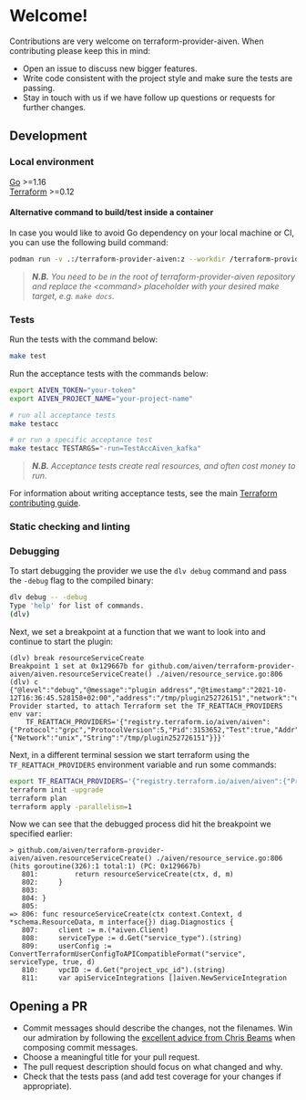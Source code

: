# Welcome!

Contributions are very welcome on terraform-provider-aiven. When contributing please keep this in mind:

- Open an issue to discuss new bigger features.
- Write code consistent with the project style and make sure the tests are passing.
- Stay in touch with us if we have follow up questions or requests for further changes.

## Development

### Local environment

[Go](https://go.dev/doc/install) >=1.16 \
[Terraform](https://learn.hashicorp.com/tutorials/terraform/install-cli) >=0.12

#### Alternative command to build/test inside a container

In case you would like to avoid Go dependency on your local machine or CI, you can use the following build command:

```bash
podman run -v .:/terraform-provider-aiven:z --workdir /terraform-provider-aiven golang:latest <command>
```

> _**N.B.** You need to be in the root of terraform-provider-aiven repository and replace the _&lt;command&gt;_ placeholder with your desired make target, e.g. `make docs`._

### Tests

Run the tests with the command below:

```bash
make test
```

Run the acceptance tests with the commands below:

```bash
export AIVEN_TOKEN="your-token"
export AIVEN_PROJECT_NAME="your-project-name"

# run all acceptance tests
make testacc

# or run a specific acceptance test
make testacc TESTARGS="-run=TestAccAiven_kafka"
```

> _**N.B.** Acceptance tests create real resources, and often cost money to run._

For information about writing acceptance tests, see the main [Terraform contributing guide](https://www.terraform.io/docs/extend/testing/acceptance-tests/index.html).

### Static checking and linting

### Debugging

To start debugging the provider we use the `dlv debug` command and pass the `-debug` flag to the compiled binary:

```bash
dlv debug -- -debug
Type 'help' for list of commands.
(dlv)
```

Next, we set a breakpoint at a function that we want to look into and continue to start the plugin:

```log
(dlv) break resourceServiceCreate
Breakpoint 1 set at 0x129667b for github.com/aiven/terraform-provider-aiven/aiven.resourceServiceCreate() ./aiven/resource_service.go:806
(dlv) c
{"@level":"debug","@message":"plugin address","@timestamp":"2021-10-12T16:36:45.528158+02:00","address":"/tmp/plugin252726151","network":"unix"}
Provider started, to attach Terraform set the TF_REATTACH_PROVIDERS env var:
    TF_REATTACH_PROVIDERS='{"registry.terraform.io/aiven/aiven":{"Protocol":"grpc","ProtocolVersion":5,"Pid":3153652,"Test":true,"Addr":{"Network":"unix","String":"/tmp/plugin252726151"}}}'
```

Next, in a different terminal session we start terraform using the `TF_REATTACH_PROVIDERS` environment variable and run some commands:

```bash
export TF_REATTACH_PROVIDERS='{"registry.terraform.io/aiven/aiven":{"Protocol":"grpc","ProtocolVersion":5,"Pid":3153652,"Test":true,"Addr":{"Network":"unix","String":"/tmp/plugin252726151"}}}'
terraform init -upgrade
terraform plan
terraform apply -parallelism=1
```

Now we can see that the debugged process did hit the breakpoint we specified earlier:

```log
> github.com/aiven/terraform-provider-aiven/aiven.resourceServiceCreate() ./aiven/resource_service.go:806 (hits goroutine(326):1 total:1) (PC: 0x129667b)
   801:			return resourceServiceCreate(ctx, d, m)
   802:		}
   803:	
   804:	}
   805:	
=> 806:	func resourceServiceCreate(ctx context.Context, d *schema.ResourceData, m interface{}) diag.Diagnostics {
   807:		client := m.(*aiven.Client)
   808:		serviceType := d.Get("service_type").(string)
   809:		userConfig := ConvertTerraformUserConfigToAPICompatibleFormat("service", serviceType, true, d)
   810:		vpcID := d.Get("project_vpc_id").(string)
   811:		var apiServiceIntegrations []aiven.NewServiceIntegration
```

## Opening a PR

- Commit messages should describe the changes, not the filenames. Win our admiration by following the [excellent advice from Chris Beams](https://chris.beams.io/posts/git-commit/) when composing commit messages.
- Choose a meaningful title for your pull request.
- The pull request description should focus on what changed and why.
- Check that the tests pass (and add test coverage for your changes if appropriate).
